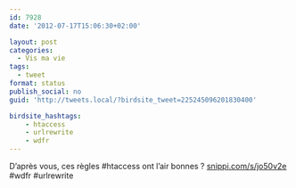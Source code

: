 ```yaml
---
id: 7928
date: '2012-07-17T15:06:30+02:00'

layout: post
categories:
  - Vis ma vie
tags:
  - tweet
format: status
publish_social: no
guid: 'http://tweets.local/?birdsite_tweet=225245096201830400'

birdsite_hashtags:
    - htaccess
    - urlrewrite
    - wdfr
---
```


D’après vous, ces règles #htaccess ont l’air bonnes ? [snippi.com/s/jo50v2e](http://snippi.com/s/jo50v2e) #wdfr #urlrewrite